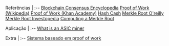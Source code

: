 Referências |
:--
[Blockchain Consensus Encyclopedia](https://tokens-economy.gitbook.io/consensus/)
[Proof of Work (Wikipedia)](https://en.bitcoin.it/wiki/Proof_of_work)
[Proof of Work (Khan Academy)](https://www.khanacademy.org/economics-finance-domain/core-finance/money-and-banking/bitcoin/v/bitcoin-proof-of-work)
[Hash Cash](http://hashcash.org/)
[Merkle Root O'reilly](https://www.oreilly.com/library/view/hands-on-blockchain-for/9781788627856/665690d5-116d-47e9-a18a-410a49ddcad8.xhtml)
[Merkle Root Investopedia](https://www.investopedia.com/terms/m/merkle-root-cryptocurrency.asp)
[Computing a Merkle Root](https://gruyaume.medium.com/create-your-own-blockchain-using-python-merkle-tree-pt-2-f84478a30690)

Aplicação |
:--
[What is an ASIC miner](https://www.digitaltrends.com/computing/what-is-an-asic-miner/)

Extra |
:--
[Sistema baseado em proof of work](https://github.com/tromp/cuckoo)

